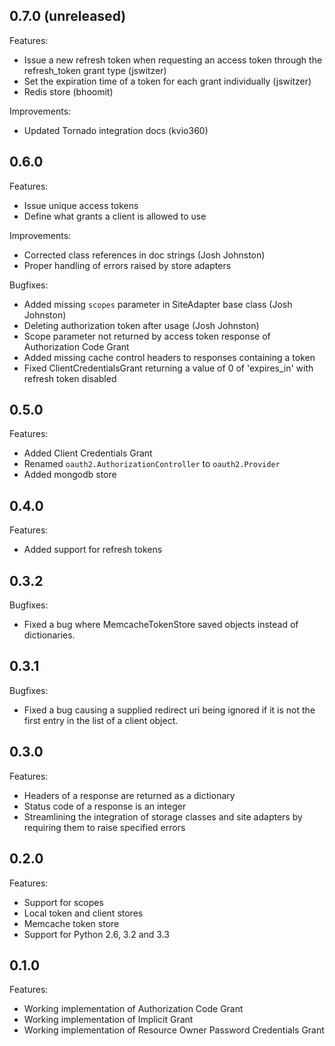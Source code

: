 ## 0.7.0 (unreleased)

Features:

  - Issue a new refresh token when requesting an access token through the refresh_token grant type (jswitzer)
  - Set the expiration time of a token for each grant individually (jswitzer)
  - Redis store (bhoomit)

Improvements:

  - Updated Tornado integration docs (kvio360)

## 0.6.0

Features:

  - Issue unique access tokens
  - Define what grants a client is allowed to use

Improvements:

  - Corrected class references in doc strings (Josh Johnston)
  - Proper handling of errors raised by store adapters

Bugfixes:

  - Added missing `scopes` parameter in SiteAdapter base class (Josh Johnston)
  - Deleting authorization token after usage (Josh Johnston)
  - Scope parameter not returned by access token response of Authorization Code Grant
  - Added missing cache control headers to responses containing a token
  - Fixed ClientCredentialsGrant returning a value of 0 of 'expires_in' with refresh token disabled

## 0.5.0

Features:

  - Added Client Credentials Grant
  - Renamed `oauth2.AuthorizationController` to `oauth2.Provider`
  - Added mongodb store

## 0.4.0

Features:

  - Added support for refresh tokens

## 0.3.2

Bugfixes:

  - Fixed a bug where MemcacheTokenStore saved objects instead of dictionaries.

## 0.3.1

Bugfixes:

  - Fixed a bug causing a supplied redirect uri being ignored if it is not the first entry in the list of a client object.

## 0.3.0

Features:

  - Headers of a response are returned as a dictionary
  - Status code of a response is an integer
  - Streamlining the integration of storage classes and site adapters by requiring them to raise specified errors

## 0.2.0

Features:

  - Support for scopes
  - Local token and client stores
  - Memcache token store
  - Support for Python 2.6, 3.2 and 3.3

## 0.1.0

Features:

  - Working implementation of Authorization Code Grant
  - Working implementation of Implicit Grant
  - Working implementation of Resource Owner Password Credentials Grant
